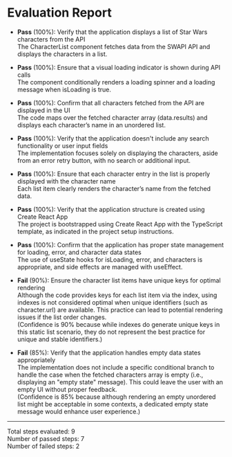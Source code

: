 # Evaluation Report

- **Pass** (100%): Verify that the application displays a list of Star Wars characters from the API  
  The CharacterList component fetches data from the SWAPI API and displays the characters in a list.

- **Pass** (100%): Ensure that a visual loading indicator is shown during API calls  
  The component conditionally renders a loading spinner and a loading message when isLoading is true.

- **Pass** (100%): Confirm that all characters fetched from the API are displayed in the UI  
  The code maps over the fetched character array (data.results) and displays each character’s name in an unordered list.

- **Pass** (100%): Verify that the application doesn't include any search functionality or user input fields  
  The implementation focuses solely on displaying the characters, aside from an error retry button, with no search or additional input.

- **Pass** (100%): Ensure that each character entry in the list is properly displayed with the character name  
  Each list item clearly renders the character’s name from the fetched data.

- **Pass** (100%): Verify that the application structure is created using Create React App  
  The project is bootstrapped using Create React App with the TypeScript template, as indicated in the project setup instructions.

- **Pass** (100%): Confirm that the application has proper state management for loading, error, and character data states  
  The use of useState hooks for isLoading, error, and characters is appropriate, and side effects are managed with useEffect.

- **Fail** (90%): Ensure the character list items have unique keys for optimal rendering  
  Although the code provides keys for each list item via the index, using indexes is not considered optimal when unique identifiers (such as character.url) are available. This practice can lead to potential rendering issues if the list order changes.  
  (Confidence is 90% because while indexes do generate unique keys in this static list scenario, they do not represent the best practice for unique and stable identifiers.)

- **Fail** (85%): Verify that the application handles empty data states appropriately  
  The implementation does not include a specific conditional branch to handle the case when the fetched characters array is empty (i.e., displaying an "empty state" message). This could leave the user with an empty UI without proper feedback.  
  (Confidence is 85% because although rendering an empty unordered list might be acceptable in some contexts, a dedicated empty state message would enhance user experience.)

---

Total steps evaluated: 9  
Number of passed steps: 7  
Number of failed steps: 2
